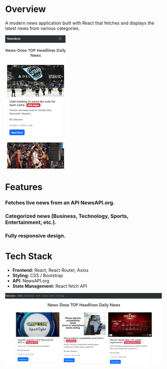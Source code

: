 # Overview
A modern news application built with React that fetches and displays the latest news from various categories.

![Image Alt](https://github.com/ArpanBarik001/Daily_News_app/blob/68d710076cd988ef0c9a504d2ae0b1b6666fd4e6/Screenshot%202025-01-31%20194959.png)

# Features

### Fetches live news from an API  NewsAPI.org.
### Categorized news (Business, Technology, Sports, Entertainment, etc.).
### Fully responsive design.

# Tech Stack

- **Frontend:** React, React Router, Axios
- **Styling:** CSS / Bootstrap
- **API:** NewsAPI.org
- **State Management:** React fetch API

![Image Alt](https://github.com/ArpanBarik001/Daily_News_app/blob/559fbf6dfd5507f532958aaa06d239a81c6c0765/Screenshot%202025-01-31%20194827.png)
